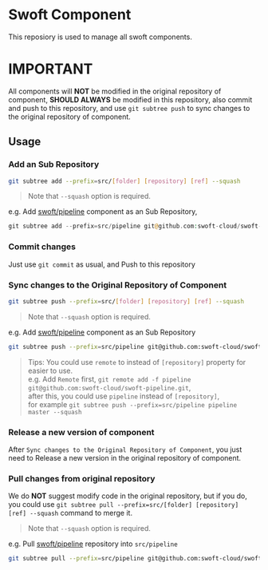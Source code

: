 # Swoft Component

This reposiory is used to manage all swoft components.  

# IMPORTANT

All components will **NOT** be modified in the original repository of component, **SHOULD ALWAYS** be modified in this repository, also commit and push to this repository, and use `git subtree push` to sync changes to the original repository of component.

## Usage

### Add an Sub Repository

```bash
git subtree add --prefix=src/[folder] [repository] [ref] --squash
```

> Note that `--squash` option is required.

e.g. Add [swoft/pipeline](https://github.com/swoft-cloud/swoft-pipeline) component as an Sub Repository, 

```php
git subtree add --prefix=src/pipeline git@github.com:swoft-cloud/swoft-pipeline master --squash
```

### Commit changes

Just use `git commit` as usual, and Push to this repository

### Sync changes to the Original Repository of Component

```bash
git subtree push --prefix=src/[folder] [repository] [ref] --squash
```

> Note that `--squash` option is required.

e.g. Add [swoft/pipeline](https://github.com/swoft-cloud/swoft-pipeline) component as an Sub Repository

```bash
git subtree push --prefix=src/pipeline git@github.com:swoft-cloud/swoft-pipeline master --squash
```

> Tips:
> You could use `remote` to instead of `[repository]` property for easier to use.  
> e.g. Add `Remote` first, `git remote add -f pipeline git@github.com:swoft-cloud/swoft-pipeline.git`,  
> after this, you could use `pipeline` instead of `[repository]`,  
> for example `git subtree push --prefix=src/pipeline pipeline master --squash`

### Release a new version of component

After `Sync changes to the Original Repository of Component`, you just need to Release a new version in the original repository of component.

### Pull changes from original repository

We do **NOT** suggest modify code in the original repository, but if you do, you could use `git subtree pull --prefix=src/[folder] [repository] [ref] --squash` command to merge it.

> Note that `--squash` option is required.

e.g. Pull [swoft/pipeline](https://github.com/swoft-cloud/swoft-pipeline) repository into `src/pipeline`

```bash
git subtree pull --prefix=src/pipeline git@github.com:swoft-cloud/swoft-pipeline master --squash
```
